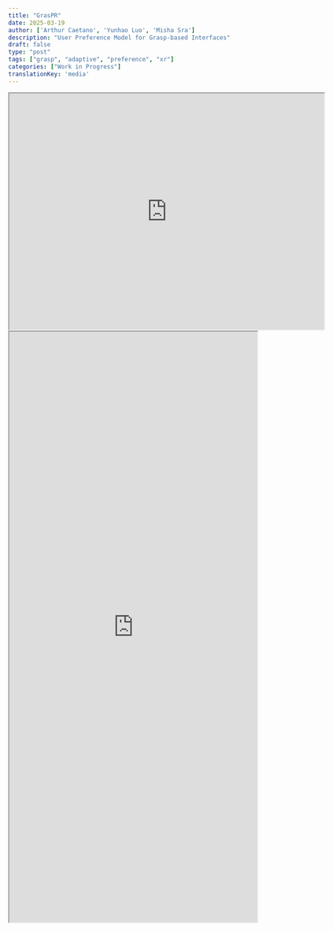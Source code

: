 ```yaml
---
title: "GrasPR"
date: 2025-03-19
author: ['Arthur Caetano', 'Yunhao Luo', 'Misha Sra']
description: "User Preference Model for Grasp-based Interfaces"
draft: false
type: "post"
tags: ["grasp", "adaptive", "preference", "xr"]
categories: ["Work in Progress"]
translationKey: 'media'
---
```


<iframe src="https://drive.google.com/file/d/15XX01defYHKieniZ5HYwgMcNIc8OEnJ_/preview" width="640" height="480"></iframe>
<iframe  src='https://arxiv.org/html/2501.05434v1' width='100%' height='1200px'></iframe>